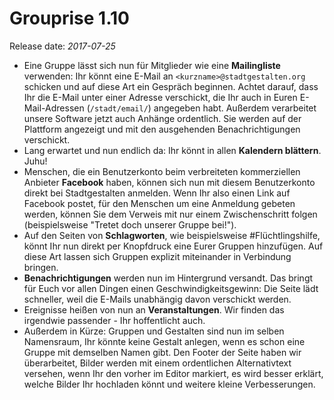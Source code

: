 # Grouprise 1.10

Release date: *2017-07-25*

* Eine Gruppe lässt sich nun für Mitglieder wie eine **Mailingliste** verwenden: Ihr könnt eine E-Mail an `<kurzname>@stadtgestalten.org` schicken und auf diese Art ein Gespräch beginnen. Achtet darauf, dass Ihr die E-Mail unter einer Adresse verschickt, die Ihr auch in Euren E-Mail-Adressen (`/stadt/email/`) angegeben habt. Außerdem verarbeitet unsere Software jetzt auch Anhänge ordentlich. Sie werden auf der Plattform angezeigt und mit den ausgehenden Benachrichtigungen verschickt.
* Lang erwartet und nun endlich da: Ihr könnt in allen **Kalendern blättern**. Juhu!
* Menschen, die ein Benutzerkonto beim verbreiteten kommerziellen Anbieter **Facebook** haben, können sich nun mit diesem Benutzerkonto direkt bei Stadtgestalten anmelden. Wenn Ihr also einen Link auf Facebook postet, für den Menschen um eine Anmeldung gebeten werden, können Sie dem Verweis mit nur einem Zwischenschritt folgen (beispielsweise "Tretet doch unserer Gruppe bei!").
* Auf den Seiten von **Schlagworten**, wie beispielsweise #Flüchtlingshilfe, könnt Ihr nun direkt per Knopfdruck eine Eurer Gruppen hinzufügen. Auf diese Art lassen sich Gruppen explizit miteinander in Verbindung bringen.
* **Benachrichtigungen** werden nun im Hintergrund versandt. Das bringt für Euch vor allen Dingen einen Geschwindigkeitsgewinn: Die Seite lädt schneller, weil die E-Mails unabhängig davon verschickt werden.
* Ereignisse heißen von nun an **Veranstaltungen**. Wir finden das irgendwie passender - Ihr hoffentlicht auch.
* Außerdem in Kürze: Gruppen und Gestalten sind nun im selben Namensraum, Ihr könnte keine Gestalt anlegen, wenn es schon eine Gruppe mit demselben Namen gibt. Den Footer der Seite haben wir überarbeitet, Bilder werden mit einem ordentlichen Alternativtext versehen, wenn Ihr den vorher im Editor markiert, es wird besser erklärt, welche Bilder Ihr hochladen könnt und weitere kleine Verbesserungen.

